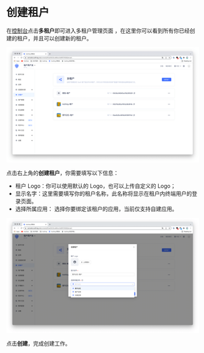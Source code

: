 # 创建租户

<LastUpdated/>

在[控制台](https://console.authing.cn/)点击**多租户**即可进入多租户管理页面 ，在这里你可以看到所有你已经创建的租户，并且可以创建新的租户。

<img src="./images/tenant-list.png" />



点击右上角的**创建租户**，你需要填写以下信息：

- 租户 Logo：你可以使用默认的 Logo，也可以上传自定义的 Logo；
- 显示名字：这里需要填写你的租户名称，此名称将显示在租户内终端用户的登录页面。
- 选择所属应用： 选择你要绑定该租户的应用，当前仅支持自建应用。

<img src="./images/tenant-create.png"/>

点击**创建**，完成创建工作。

